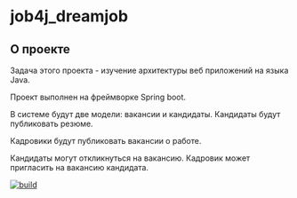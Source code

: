 # job4j_dreamjob

## О проекте

Задача этого проекта - изучение архитектуры веб приложений на языка Java.

Проект выполнен на фреймворке Spring boot.

В системе будут две модели: вакансии и кандидаты. Кандидаты будут публиковать резюме.

Кадровики будут публиковать вакансии о работе.

Кандидаты могут откликнуться на вакансию. Кадровик может пригласить на вакансию кандидата.

[![build](https://github.com/SergeyPoletaev/job4j_dreamjob/workflows/build/badge.svg)](https://github.com/SergeyPoletaev/job4j_dreamjob/actions)
